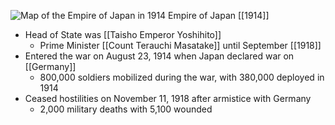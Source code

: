 
![Map of the Empire of Japan in 1914](https://nzhistory.govt.nz/files/styles/fullsize/public/Japan_1000.jpg?itok=1wm8_ajo)
Empire of Japan [[1914]]

- Head of State was [[Taisho Emperor Yoshihito]]
	- Prime Minister [[Count Terauchi Masatake]] until September [[1918]]
- Entered the war on August 23, 1914 when Japan declared war on [[Germany]]
	- 800,000 soldiers mobilized during the war, with 380,000 deployed in 1914
- Ceased hostilities on November 11, 1918 after armistice with Germany
	- 2,000 military deaths with 5,100 wounded

